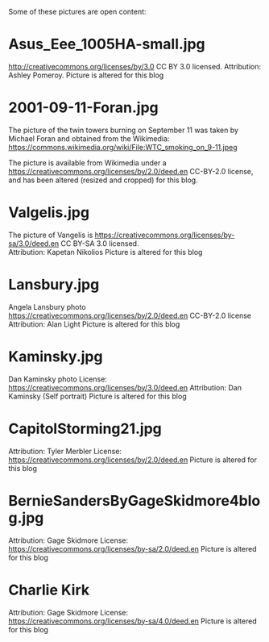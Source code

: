 Some of these pictures are open content:

# Asus_Eee_1005HA-small.jpg

http://creativecommons.org/licenses/by/3.0
CC BY 3.0 licensed.
Attribution: Ashley Pomeroy.
Picture is altered for this blog

# 2001-09-11-Foran.jpg

The picture of the twin towers burning on September 11 was taken
by Michael Foran and obtained from the Wikimedia:
https://commons.wikimedia.org/wiki/File:WTC_smoking_on_9-11.jpeg

The picture is available from Wikimedia under a
https://creativecommons.org/licenses/by/2.0/deed.en
CC-BY-2.0 license, and has been altered (resized and cropped) for this 
blog.

# Valgelis.jpg

The picture of Vangelis is
https://creativecommons.org/licenses/by-sa/3.0/deed.en
CC BY-SA 3.0 licensed.  
Attribution: Kapetan Nikolios
Picture is altered for this blog

# Lansbury.jpg

Angela Lansbury photo
https://creativecommons.org/licenses/by/2.0/deed.en
CC-BY-2.0 license
Attribution: Alan Light
Picture is altered for this blog

# Kaminsky.jpg

Dan Kaminsky photo
License: https://creativecommons.org/licenses/by/3.0/deed.en
Attribution: Dan Kaminsky (Self portrait)
Picture is altered for this blog

# CapitolStorming21.jpg

Attribution: Tyler Merbler
License: https://creativecommons.org/licenses/by/2.0/deed.en
Picture is altered for this blog

# BernieSandersByGageSkidmore4blog.jpg

Attribution: Gage Skidmore
License: https://creativecommons.org/licenses/by-sa/2.0/deed.en
Picture is altered for this blog

# Charlie Kirk

Attribution: Gage Skidmore
License: https://creativecommons.org/licenses/by-sa/4.0/deed.en
Picture is altered for this blog

